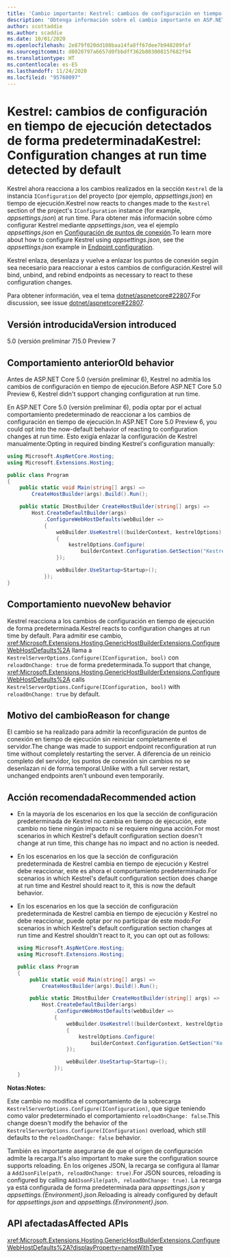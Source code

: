 ```yaml
---
title: 'Cambio importante: Kestrel: cambios de configuración en tiempo de ejecución detectados de forma predeterminada'
description: 'Obtenga información sobre el cambio importante en ASP.NET Core 5.0 titulado Kestrel: cambios de configuración en tiempo de ejecución detectados de forma predeterminada'
author: scottaddie
ms.author: scaddie
ms.date: 10/01/2020
ms.openlocfilehash: 2e879f020dd108baa14fa8ff67dee7b948209faf
ms.sourcegitcommit: d8020797a6657d0fbbdff362b80300815f682f94
ms.translationtype: HT
ms.contentlocale: es-ES
ms.lasthandoff: 11/24/2020
ms.locfileid: "95760097"
---
```

# <a name="kestrel-configuration-changes-at-run-time-detected-by-default"></a><span data-ttu-id="af5c3-103">Kestrel: cambios de configuración en tiempo de ejecución detectados de forma predeterminada</span><span class="sxs-lookup"><span data-stu-id="af5c3-103">Kestrel: Configuration changes at run time detected by default</span></span>

<span data-ttu-id="af5c3-104">Kestrel ahora reacciona a los cambios realizados en la sección `Kestrel` de la instancia `IConfiguration` del proyecto (por ejemplo, *appsettings.json*) en tiempo de ejecución.</span><span class="sxs-lookup"><span data-stu-id="af5c3-104">Kestrel now reacts to changes made to the `Kestrel` section of the project's `IConfiguration` instance (for example, *appsettings.json*) at run time.</span></span> <span data-ttu-id="af5c3-105">Para obtener más información sobre cómo configurar Kestrel mediante *appsettings.json*, vea el ejemplo *appsettings.json* en [Configuración de puntos de conexión](/aspnet/core/fundamentals/servers/kestrel#endpoint-configuration).</span><span class="sxs-lookup"><span data-stu-id="af5c3-105">To learn more about how to configure Kestrel using *appsettings.json*, see the *appsettings.json* example in [Endpoint configuration](/aspnet/core/fundamentals/servers/kestrel#endpoint-configuration).</span></span>

<span data-ttu-id="af5c3-106">Kestrel enlaza, desenlaza y vuelve a enlazar los puntos de conexión según sea necesario para reaccionar a estos cambios de configuración.</span><span class="sxs-lookup"><span data-stu-id="af5c3-106">Kestrel will bind, unbind, and rebind endpoints as necessary to react to these configuration changes.</span></span>

<span data-ttu-id="af5c3-107">Para obtener información, vea el tema [dotnet/aspnetcore#22807](https://github.com/dotnet/aspnetcore/issues/22807).</span><span class="sxs-lookup"><span data-stu-id="af5c3-107">For discussion, see issue [dotnet/aspnetcore#22807](https://github.com/dotnet/aspnetcore/issues/22807).</span></span>

## <a name="version-introduced"></a><span data-ttu-id="af5c3-108">Versión introducida</span><span class="sxs-lookup"><span data-stu-id="af5c3-108">Version introduced</span></span>

<span data-ttu-id="af5c3-109">5.0 (versión preliminar 7)</span><span class="sxs-lookup"><span data-stu-id="af5c3-109">5.0 Preview 7</span></span>

## <a name="old-behavior"></a><span data-ttu-id="af5c3-110">Comportamiento anterior</span><span class="sxs-lookup"><span data-stu-id="af5c3-110">Old behavior</span></span>

<span data-ttu-id="af5c3-111">Antes de ASP.NET Core 5.0 (versión preliminar 6), Kestrel no admitía los cambios de configuración en tiempo de ejecución.</span><span class="sxs-lookup"><span data-stu-id="af5c3-111">Before ASP.NET Core 5.0 Preview 6, Kestrel didn't support changing configuration at run time.</span></span>

<span data-ttu-id="af5c3-112">En ASP.NET Core 5.0 (versión preliminar 6), podía optar por el actual comportamiento predeterminado de reaccionar a los cambios de configuración en tiempo de ejecución.</span><span class="sxs-lookup"><span data-stu-id="af5c3-112">In ASP.NET Core 5.0 Preview 6, you could opt into the now-default behavior of reacting to configuration changes at run time.</span></span> <span data-ttu-id="af5c3-113">Esto exigía enlazar la configuración de Kestrel manualmente:</span><span class="sxs-lookup"><span data-stu-id="af5c3-113">Opting in required binding Kestrel's configuration manually:</span></span>

```csharp
using Microsoft.AspNetCore.Hosting;
using Microsoft.Extensions.Hosting;

public class Program
{
    public static void Main(string[] args) =>
        CreateHostBuilder(args).Build().Run();

    public static IHostBuilder CreateHostBuilder(string[] args) =>
        Host.CreateDefaultBuilder(args)
            .ConfigureWebHostDefaults(webBuilder =>
            {
                webBuilder.UseKestrel((builderContext, kestrelOptions) =>
                {
                    kestrelOptions.Configure(
                        builderContext.Configuration.GetSection("Kestrel"), reloadOnChange: true);
                });

                webBuilder.UseStartup<Startup>();
            });
}
```

## <a name="new-behavior"></a><span data-ttu-id="af5c3-114">Comportamiento nuevo</span><span class="sxs-lookup"><span data-stu-id="af5c3-114">New behavior</span></span>

<span data-ttu-id="af5c3-115">Kestrel reacciona a los cambios de configuración en tiempo de ejecución de forma predeterminada.</span><span class="sxs-lookup"><span data-stu-id="af5c3-115">Kestrel reacts to configuration changes at run time by default.</span></span> <span data-ttu-id="af5c3-116">Para admitir ese cambio, <xref:Microsoft.Extensions.Hosting.GenericHostBuilderExtensions.ConfigureWebHostDefaults%2A> llama a `KestrelServerOptions.Configure(IConfiguration, bool)` con `reloadOnChange: true` de forma predeterminada.</span><span class="sxs-lookup"><span data-stu-id="af5c3-116">To support that change, <xref:Microsoft.Extensions.Hosting.GenericHostBuilderExtensions.ConfigureWebHostDefaults%2A> calls `KestrelServerOptions.Configure(IConfiguration, bool)` with `reloadOnChange: true` by default.</span></span>

## <a name="reason-for-change"></a><span data-ttu-id="af5c3-117">Motivo del cambio</span><span class="sxs-lookup"><span data-stu-id="af5c3-117">Reason for change</span></span>

<span data-ttu-id="af5c3-118">El cambio se ha realizado para admitir la reconfiguración de puntos de conexión en tiempo de ejecución sin reiniciar completamente el servidor.</span><span class="sxs-lookup"><span data-stu-id="af5c3-118">The change was made to support endpoint reconfiguration at run time without completely restarting the server.</span></span> <span data-ttu-id="af5c3-119">A diferencia de un reinicio completo del servidor, los puntos de conexión sin cambios no se desenlazan ni de forma temporal.</span><span class="sxs-lookup"><span data-stu-id="af5c3-119">Unlike with a full server restart, unchanged endpoints aren't unbound even temporarily.</span></span>

## <a name="recommended-action"></a><span data-ttu-id="af5c3-120">Acción recomendada</span><span class="sxs-lookup"><span data-stu-id="af5c3-120">Recommended action</span></span>

* <span data-ttu-id="af5c3-121">En la mayoría de los escenarios en los que la sección de configuración predeterminada de Kestrel no cambia en tiempo de ejecución, este cambio no tiene ningún impacto ni se requiere ninguna acción.</span><span class="sxs-lookup"><span data-stu-id="af5c3-121">For most scenarios in which Kestrel's default configuration section doesn't change at run time, this change has no impact and no action is needed.</span></span>
* <span data-ttu-id="af5c3-122">En los escenarios en los que la sección de configuración predeterminada de Kestrel cambia en tiempo de ejecución y Kestrel debe reaccionar, este es ahora el comportamiento predeterminado.</span><span class="sxs-lookup"><span data-stu-id="af5c3-122">For scenarios in which Kestrel's default configuration section does change at run time and Kestrel should react to it, this is now the default behavior.</span></span>
* <span data-ttu-id="af5c3-123">En los escenarios en los que la sección de configuración predeterminada de Kestrel cambia en tiempo de ejecución y Kestrel no debe reaccionar, puede optar por no participar de este modo:</span><span class="sxs-lookup"><span data-stu-id="af5c3-123">For scenarios in which Kestrel's default configuration section changes at run time and Kestrel shouldn't react to it, you can opt out as follows:</span></span>

    ```csharp
    using Microsoft.AspNetCore.Hosting;
    using Microsoft.Extensions.Hosting;

    public class Program
    {
        public static void Main(string[] args) =>
            CreateHostBuilder(args).Build().Run();

        public static IHostBuilder CreateHostBuilder(string[] args) =>
            Host.CreateDefaultBuilder(args)
                .ConfigureWebHostDefaults(webBuilder =>
                {
                    webBuilder.UseKestrel((builderContext, kestrelOptions) =>
                    {
                        kestrelOptions.Configure(
                            builderContext.Configuration.GetSection("Kestrel"), reloadOnChange: false);
                    });

                    webBuilder.UseStartup<Startup>();
                });
    }
    ```

<span data-ttu-id="af5c3-124">**Notas:**</span><span class="sxs-lookup"><span data-stu-id="af5c3-124">**Notes:**</span></span>

<span data-ttu-id="af5c3-125">Este cambio no modifica el comportamiento de la sobrecarga `KestrelServerOptions.Configure(IConfiguration)`, que sigue teniendo como valor predeterminado el comportamiento `reloadOnChange: false`.</span><span class="sxs-lookup"><span data-stu-id="af5c3-125">This change doesn't modify the behavior of the `KestrelServerOptions.Configure(IConfiguration)` overload, which still defaults to the `reloadOnChange: false` behavior.</span></span>

<span data-ttu-id="af5c3-126">También es importante asegurarse de que el origen de configuración admite la recarga.</span><span class="sxs-lookup"><span data-stu-id="af5c3-126">It's also important to make sure the configuration source supports reloading.</span></span> <span data-ttu-id="af5c3-127">En los orígenes JSON, la recarga se configura al llamar a `AddJsonFile(path, reloadOnChange: true)`.</span><span class="sxs-lookup"><span data-stu-id="af5c3-127">For JSON sources, reloading is configured by calling `AddJsonFile(path, reloadOnChange: true)`.</span></span> <span data-ttu-id="af5c3-128">La recarga ya está configurada de forma predeterminada para *appsettings.json* y *appsettings.{Environment}.json*.</span><span class="sxs-lookup"><span data-stu-id="af5c3-128">Reloading is already configured by default for *appsettings.json* and *appsettings.{Environment}.json*.</span></span>

## <a name="affected-apis"></a><span data-ttu-id="af5c3-129">API afectadas</span><span class="sxs-lookup"><span data-stu-id="af5c3-129">Affected APIs</span></span>

<xref:Microsoft.Extensions.Hosting.GenericHostBuilderExtensions.ConfigureWebHostDefaults%2A?displayProperty=nameWithType>

<!--

### Category

ASP.NET Core

### Affected APIs

`Overload:Microsoft.Extensions.Hosting.GenericHostBuilderExtensions.ConfigureWebHostDefaults`

-->
